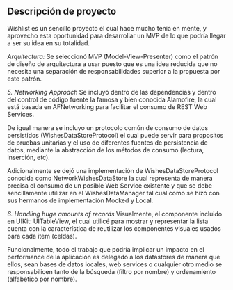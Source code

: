## Descripción de proyecto ##
Wishlist es un sencillo proyecto el cual hace mucho tenia en mente, y aprovecho esta oportunidad para desarrollar un MVP de lo que podría llegar a ser su idea en su totalidad.

*Arquitectura:*
Se seleccionó MVP (Model-View-Presenter) como el patrón de diseño de arquitectura a usar puesto que es una idea reducida que no necesita una separación de responsabilidades superior a la propuesta por este patrón.

*5. Networking Approach*
Se incluyó dentro de las dependencias y dentro del control de código fuente la famosa y bien conocida Alamofire, la cual está basada en AFNetworking para facilitar el consumo de REST Web Services.

De igual manera se incluyo un protocolo común de consumo de datos persistidos (WishesDataStoreProtocol) el cual puede servir para propositos de pruebas unitarias y el uso de diferentes fuentes de persistencia de datos, mediante la abstracción de los métodos de consumo (lectura, inserción, etc).

Adicionalmente se dejó una implementación de WishesDataStoreProtocol conocida como NetworkWishesDataStore la cual representa de manera precisa el consumo de un posible Web Service existente y que se debe sencillamente utilizar en el WishesDataManager tal cual como se hizó con sus hermanos de implementación Mocked y Local.

*6. Handling huge amounts of records*
Visualmente, el componente incluido en UIKit: UITableView, el cual utilicé para mostrar y representar la lista cuenta con la característica de reutilizar los componentes visuales usados para cada item (celdas).

Funcionalmente, todo el trabajo que podría implicar un impacto en el performance de la aplicación es delegado a los datastores de manera que ellos, sean bases de datos locales, web services o cualquier otro medio se responsabilicen tanto de la búsqueda (filtro por nombre) y ordenamiento (alfabetico por nombre).
